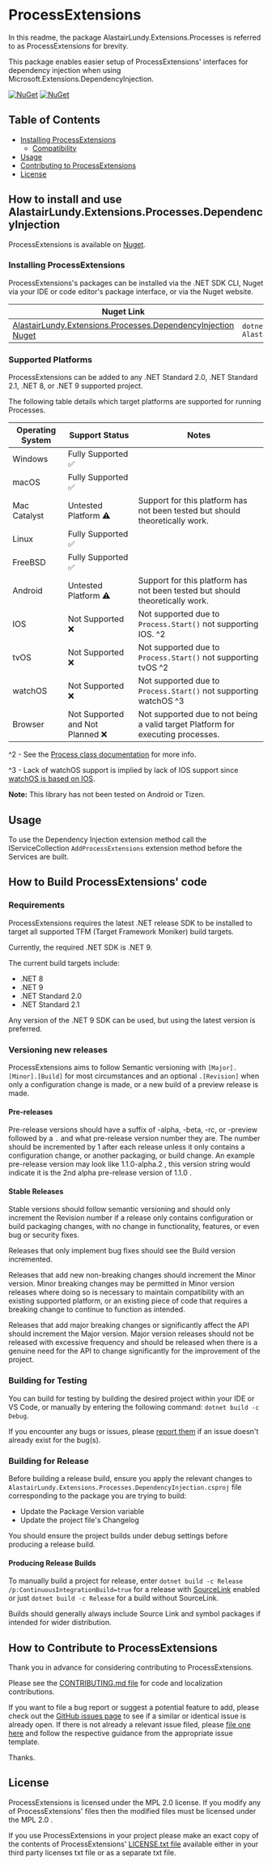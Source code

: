 # ProcessExtensions
In this readme, the package AlastairLundy.Extensions.Processes is referred to as ProcessExtensions for brevity.

This package enables easier setup of ProcessExtensions' interfaces for dependency injection when using Microsoft.Extensions.DependencyInjection.

[![NuGet](https://img.shields.io/nuget/v/AlastairLundy.Extensions.Processes.svg)](https://www.nuget.org/packages/AlastairLundy.Extensions.Processes/)
[![NuGet](https://img.shields.io/nuget/dt/AlastairLundy.Extensions.Processes.svg)](https://www.nuget.org/packages/AlastairLundy.Extensions.Processes/)

## Table of Contents
* [Installing ProcessExtensions](#how-to-install-and-use-alastairlundyextensionsprocessesdependencyinjection)
    * [Compatibility](#supported-platforms)
* [Usage](#usage)
* [Contributing to ProcessExtensions](#how-to-contribute-to-processextensions)
* [License](#license)


## How to install and use AlastairLundy.Extensions.Processes.DependencyInjection
ProcessExtensions is available on [Nuget](https://nuget.org).

### Installing ProcessExtensions
ProcessExtensions's packages can be installed via the .NET SDK CLI, Nuget via your IDE or code editor's package interface, or via the Nuget website.

| Nuget Link                                                                                                                                        | .NET SDK CLI command                                                          |
|---------------------------------------------------------------------------------------------------------------------------------------------------|-------------------------------------------------------------------------------|
| [AlastairLundy.Extensions.Processes.DependencyInjection Nuget](https://nuget.org/packages/AlastairLundy.Extensions.Processes.DependencyInjection) | ``dotnet add package AlastairLundy.Extensions.Processes.DependencyInjection`` |

### Supported Platforms
ProcessExtensions can be added to any .NET Standard 2.0, .NET Standard 2.1, .NET 8, or .NET 9 supported project.

The following table details which target platforms are supported for running Processes.

| Operating System | Support Status                    | Notes                                                                           |
|------------------|-----------------------------------|---------------------------------------------------------------------------------|
| Windows          | Fully Supported :white_check_mark: |                                                                                 |
| macOS            | Fully Supported :white_check_mark: |                                                                                 |
| Mac Catalyst     | Untested Platform :warning:       | Support for this platform has not been tested but should theoretically work.    |
| Linux            | Fully Supported :white_check_mark: |                                                                                 |
| FreeBSD          | Fully Supported :white_check_mark: |                                                                                 |
| Android          | Untested Platform :warning:       | Support for this platform has not been tested but should theoretically work.    |
| IOS              | Not Supported :x:                 | Not supported due to ``Process.Start()`` not supporting IOS. ^2                 | 
| tvOS             | Not Supported :x:                 | Not supported due to ``Process.Start()`` not supporting tvOS ^2                 |
| watchOS          | Not Supported :x:                 | Not supported due to ``Process.Start()`` not supporting watchOS ^3              |
| Browser          | Not Supported and Not Planned :x: | Not supported due to not being a valid target Platform for executing processes. |

^2 - See the [Process class documentation](https://learn.microsoft.com/en-us/dotnet/api/system.diagnostics.process.start?view=net-9.0#system-diagnostics-process-start) for more info.

^3 - Lack of watchOS support is implied by lack of IOS support since [watchOS is based on IOS](https://en.wikipedia.org/wiki/WatchOS).


**Note:** This library has not been tested on Android or Tizen.


## Usage
To use the Dependency Injection extension method call the IServiceCollection ``AddProcessExtensions`` extension method before the Services are built.

## How to Build ProcessExtensions' code

### Requirements
ProcessExtensions requires the latest .NET release SDK to be installed to target all supported TFM (Target Framework Moniker) build targets.

Currently, the required .NET SDK is .NET 9.

The current build targets include:
* .NET 8
* .NET 9
* .NET Standard 2.0
* .NET Standard 2.1

Any version of the .NET 9 SDK can be used, but using the latest version is preferred.

### Versioning new releases
ProcessExtensions aims to follow Semantic versioning with ```[Major].[Minor].[Build]``` for most circumstances and an optional ``.[Revision]`` when only a configuration change is made, or a new build of a preview release is made.

#### Pre-releases
Pre-release versions should have a suffix of -alpha, -beta, -rc, or -preview followed by a ``.`` and what pre-release version number they are. The number should be incremented by 1 after each release unless it only contains a configuration change, or another packaging, or build change. An example pre-release version may look like 1.1.0-alpha.2 , this version string would indicate it is the 2nd alpha pre-release version of 1.1.0 .

#### Stable Releases
Stable versions should follow semantic versioning and should only increment the Revision number if a release only contains configuration or build packaging changes, with no change in functionality, features, or even bug or security fixes.

Releases that only implement bug fixes should see the Build version incremented.

Releases that add new non-breaking changes should increment the Minor version. Minor breaking changes may be permitted in Minor version releases where doing so is necessary to maintain compatibility with an existing supported platform, or an existing piece of code that requires a breaking change to continue to function as intended.

Releases that add major breaking changes or significantly affect the API should increment the Major version. Major version releases should not be released with excessive frequency and should be released when there is a genuine need for the API to change significantly for the improvement of the project.

### Building for Testing
You can build for testing by building the desired project within your IDE or VS Code, or manually by entering the following command: ``dotnet build -c Debug``.

If you encounter any bugs or issues, please [report them](https://github.com/alastairlundy/Extensions.Processes/issues/new/) if an issue doesn't already exist for the bug(s).

### Building for Release
Before building a release build, ensure you apply the relevant changes to ``AlastairLundy.Extensions.Processes.DependencyInjection.csproj`` file corresponding to the package you are trying to build:
* Update the Package Version variable
* Update the project file's Changelog

You should ensure the project builds under debug settings before producing a release build.

#### Producing Release Builds
To manually build a project for release, enter ``dotnet build -c Release /p:ContinuousIntegrationBuild=true`` for a release with [SourceLink](https://github.com/dotnet/sourcelink) enabled or just ``dotnet build -c Release`` for a build without SourceLink.

Builds should generally always include Source Link and symbol packages if intended for wider distribution.


## How to Contribute to ProcessExtensions
Thank you in advance for considering contributing to ProcessExtensions.

Please see the [CONTRIBUTING.md file](https://github.com/alastairlundy/Extensions.Processes/blob/main/CONTRIBUTING.md) for code and localization contributions.

If you want to file a bug report or suggest a potential feature to add, please check out the [GitHub issues page](https://github.com/alastairlundy/Extensions.Processes/issues/) to see if a similar or identical issue is already open.
If there is not already a relevant issue filed, please [file one here](https://github.com/alastairlundy/Extensions.Processes/issues/new) and follow the respective guidance from the appropriate issue template.

Thanks.

## License
ProcessExtensions is licensed under the MPL 2.0 license. If you modify any of ProcessExtensions' files then the modified files must be licensed under the MPL 2.0 .

If you use ProcessExtensions in your project please make an exact copy of the contents of ProcessExtensions' [LICENSE.txt file](https://github.com/alastairlundy/Extensions.Processes/blob/main/LICENSE.txt) available either in your third party licenses txt file or as a separate txt file.
